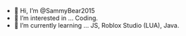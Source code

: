 - 👋 Hi, I’m @SammyBear2015
- 👀 I’m interested in ... Coding.
- 🌱 I’m currently learning ... JS, Roblox Studio (LUA), Java.
